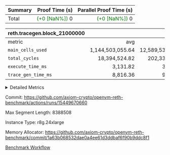 | Summary | Proof Time (s) | Parallel Proof Time (s) |
|:---|---:|---:|
| Total | <span style='color: green'>(+0 [NaN%])</span> 0 | <span style='color: green'>(+0 [NaN%])</span> 0 |


| reth.tracegen.block_21000000 |||||
|:---|---:|---:|---:|---:|
|metric|avg|sum|max|min|
| `main_cells_used     ` |  1,144,503,055.64 |  12,589,533,612 |  1,534,814,541 |  593,219,373 |
| `total_cycles        ` |  18,394,524.82 |  202,339,773 |  24,738,030 |  2,132,715 |
| `execute_time_ms     ` |  3,131.82 |  34,450 |  10,015 |  347 |
| `trace_gen_time_ms   ` |  8,816.36 |  96,980 |  12,532 |  5,135 |



<details>
<summary>Detailed Metrics</summary>

| group | block_number | num_segments |
| --- | --- | --- |
| reth.tracegen.block_21000000 | 21000000 | 11 | 

| group | block_number | segment | trace_gen_time_ms | total_cycles | main_cells_used | execute_time_ms |
| --- | --- | --- | --- | --- | --- | --- |
| reth.tracegen.block_21000000 | 21000000 | 0 | 5,152 | 21,368,468 | 1,044,832,793 | 2,896 | 
| reth.tracegen.block_21000000 | 21000000 | 1 | 6,059 | 21,392,001 | 1,043,194,931 | 2,774 | 
| reth.tracegen.block_21000000 | 21000000 | 10 | 10,386 | 4,076,379 | 593,219,373 | 559 | 
| reth.tracegen.block_21000000 | 21000000 | 2 | 7,065 | 21,357,358 | 1,042,749,365 | 2,772 | 
| reth.tracegen.block_21000000 | 21000000 | 3 | 5,135 | 2,132,715 | 1,362,371,987 | 347 | 
| reth.tracegen.block_21000000 | 21000000 | 4 | 8,367 | 23,527,040 | 1,260,238,501 | 10,015 | 
| reth.tracegen.block_21000000 | 21000000 | 5 | 9,211 | 23,994,872 | 1,103,082,099 | 3,216 | 
| reth.tracegen.block_21000000 | 21000000 | 6 | 10,305 | 24,738,030 | 1,144,836,968 | 3,502 | 
| reth.tracegen.block_21000000 | 21000000 | 7 | 11,051 | 24,118,698 | 1,108,149,610 | 3,238 | 
| reth.tracegen.block_21000000 | 21000000 | 8 | 12,532 | 23,570,672 | 1,352,043,444 | 3,365 | 
| reth.tracegen.block_21000000 | 21000000 | 9 | 11,717 | 12,063,540 | 1,534,814,541 | 1,766 | 

</details>


Commit: https://github.com/axiom-crypto/openvm-reth-benchmark/actions/runs/15449670660

Max Segment Length: 8388508

Instance Type: r8g.24xlarge

Memory Allocator: https://github.com/axiom-crypto/openvm-reth-benchmark/commit/1a63b068532dae0a4ee61d3ddbaf6f90b9ddc8f1

[Benchmark Workflow]()
